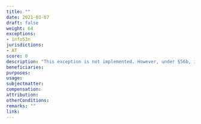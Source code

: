 ```yaml
---
title: ""
date: 2021-03-07
draft: false
weight: 64
exceptions:
- info53n
jurisdictions:
- AT
score: 0
description: "This exception is not implemented. However, under §56b, institutions open to the public may use image or sound carriers for public lectures, performances and presentations of the works recorded thereon for no more than two visitors to the facility at a time, provided this is not done for profit. For this purpose, the author is entitled to an adequate remuneration that can only be collected by collecting societies." 
beneficiaries:
purposes: 
usage:
subjectmatter:
compensation:
attribution: 
otherConditions: 
remarks: ""
link: 
---
```

